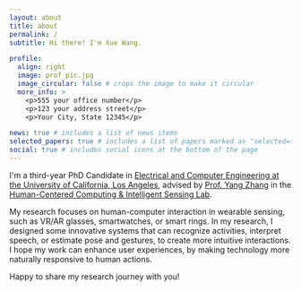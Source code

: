 ```yaml
---
layout: about
title: about
permalink: /
subtitle: Hi there! I'm Xue Wang.

profile:
  align: right
  image: prof_pic.jpg
  image_circular: false # crops the image to make it circular
  more_info: >
    <p>555 your office number</p>
    <p>123 your address street</p>
    <p>Your City, State 12345</p>

news: true # includes a list of news items
selected_papers: true # includes a list of papers marked as "selected={true}"
social: true # includes social icons at the bottom of the page
---
```


I'm a third-year PhD Candidate in [Electrical and Computer Engineering at the University of California, Los Angeles](https://www.ee.ucla.edu/), advised by [Prof. Yang Zhang](https://yangzhang.dev/) in the [Human-Centered Computing & Intelligent Sensing Lab](https://hilab.dev/).

My research focuses on human-computer interaction in wearable sensing, such as VR/AR glasses, smartwatches, or smart rings. In my research, I designed some innovative systems that can recognize activities, interpret speech, or estimate pose and gestures, to create more intuitive interactions. I hope my work can enhance user experiences, by making technology more naturally responsive to human actions.

Happy to share my research journey with you!

